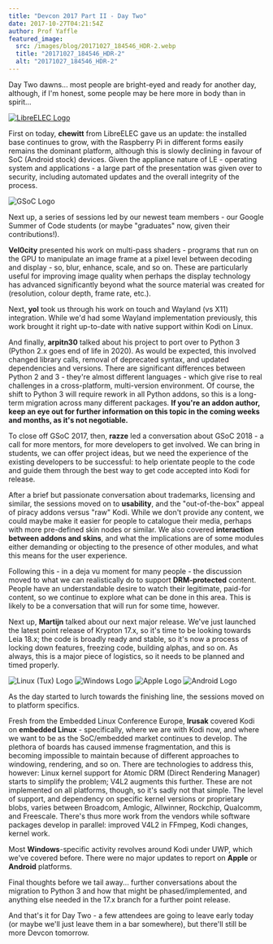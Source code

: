 ```yaml
---
title: "Devcon 2017 Part II - Day Two"
date: 2017-10-27T04:21:54Z
author: Prof Yaffle
featured_image:
  src: /images/blog/20171027_184546_HDR-2.webp
  title: "20171027_184546_HDR-2"
  alt: "20171027_184546_HDR-2"
---
```


Day Two dawns... most people are bright-eyed and ready for another day, although, if I'm honest, some people may be here more in body than in spirit...

[![LibreELEC Logo](https://wp.flash-jet.com/wp-content/uploads/2017/04/n6blkmxg.webp)](https://libreelec.tv/)

First on today, **chewitt** from LibreELEC gave us an update: the installed base continues to grow, with the Raspberry Pi in different forms easily remains the dominant platform, although this is slowly declining in favour of SoC (Android stock) devices. Given the appliance nature of LE - operating system and applications - a large part of the presentation was given over to security, including automated updates and the overall integrity of the process.

![GSoC Logo](https://developers.google.com/open-source/gsoc/images/gsoc2016-sun-373x373.webp)

Next up, a series of sessions led by our newest team members - our Google Summer of Code students (or maybe "graduates" now, given their contributions!).

**Vel0city** presented his work on multi-pass shaders - programs that run on the GPU to manipulate an image frame at a pixel level between decoding and display - so, blur, enhance, scale, and so on. These are particularly useful for improving image quality when perhaps the display technology has advanced significantly beyond what the source material was created for (resolution, colour depth, frame rate, etc.).

Next, **yol** took us through his work on touch and Wayland (vs X11) integration. While we'd had some Wayland implementation previously, this work brought it right up-to-date with native support within Kodi on Linux.

And finally, **arpitn30** talked about his project to port over to Python 3 (Python 2.x goes end of life in 2020). As would be expected, this involved changed library calls, removal of deprecated syntax, and updated dependencies and versions. There are significant differences between Python 2 and 3 - they're almost different languages - which give rise to real challenges in a cross-platform, multi-version environment. Of course, the shift to Python 3 will require rework in all Python addons, so this is a long-term migration across many different packages. **If you're an addon author, keep an eye out for further information on this topic in the coming weeks and months, as it's not negotiable.**

To close off GSoC 2017, then, **razze** led a conversation about GSoC 2018 - a call for more mentors, for more developers to get involved. We can bring in students, we can offer project ideas, but we need the experience of the existing developers to be successful: to help orientate people to the code and guide them through the best way to get code accepted into Kodi for release.

After a brief but passionate conversation about trademarks, licensing and similar, the sessions moved on to **usability**, and the "out-of-the-box" appeal of piracy addons versus "raw" Kodi. While we don't provide any content, we could maybe make it easier for people to catalogue their media, perhaps with more pre-defined skin nodes or similar. We also covered **interaction between addons and skins**, and what the implications are of some modules either demanding or objecting to the presence of other modules, and what this means for the user experience.

Following this - in a deja vu moment for many people - the discussion moved to what we can realistically do to support **DRM-protected** content. People have an understandable desire to watch their legitimate, paid-for content, so we continue to explore what can be done in this area. This is likely to be a conversation that will run for some time, however.

Next up, **Martijn** talked about our next major release. We've just launched the latest point release of Krypton 17.x, so it's time to be looking towards Leia 18.x; the code is broadly ready and stable, so it's now a process of locking down features, freezing code, building alphas, and so on. As always, this is a major piece of logistics, so it needs to be planned and timed properly.

![Linux (Tux) Logo](https://upload.wikimedia.org/wikipedia/commons/a/af/Tux.webp) ![Windows Logo](https://upload.wikimedia.org/wikipedia/commons/thumb/5/5f/Windows_logo_-_2012.svg/768px-Windows_logo_-_2012.svg.webp) ![Apple Logo](/images/blog/giant-apple-logo-bw.webp) ![Android Logo](https://cdn.worldvectorlogo.com/logos/android.svg)

As the day started to lurch towards the finishing line, the sessions moved on to platform specifics.

Fresh from the Embedded Linux Conference Europe, **lrusak** covered Kodi on **embedded Linux** - specifically, where we are with Kodi now, and where we want to be as the SoC/embedded market continues to develop. The plethora of boards has caused immense fragmentation, and this is becoming impossible to maintain because of different approaches to windowing, rendering, and so on. There are technologies to address this, however: Linux kernel support for Atomic DRM (Direct Rendering Manager) starts to simplify the problem; V4L2 augments this further. These are not implemented on all platforms, though, so it's sadly not that simple. The level of support, and dependency on specific kernel versions or proprietary blobs, varies between Broadcom, Amlogic, Allwinner, Rockchip, Qualcomm, and Freescale. There's thus more work from the vendors while software packages develop in parallel: improved V4L2 in FFmpeg, Kodi changes, kernel work.

Most **Windows**-specific activity revolves around Kodi under UWP, which we've covered before. There were no major updates to report on **Apple** or **Android** platforms.

Final thoughts before we tail away... further conversations about the migration to Python 3 and how that might be phased/implemented, and anything else needed in the 17.x branch for a further point release.

And that's it for Day Two - a few attendees are going to leave early today (or maybe we'll just leave them in a bar somewhere), but there'll still be more Devcon tomorrow.
